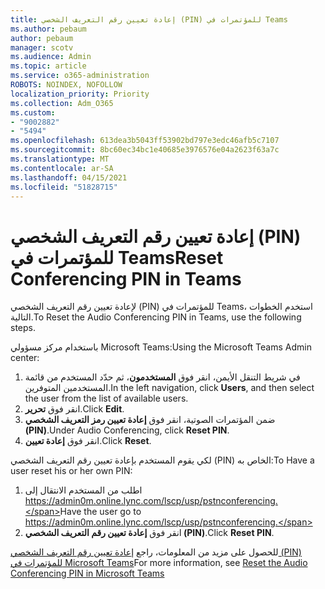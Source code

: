 ```yaml
---
title: إعادة تعيين رقم التعريف الشخصي (PIN) للمؤتمرات في Teams
ms.author: pebaum
author: pebaum
manager: scotv
ms.audience: Admin
ms.topic: article
ms.service: o365-administration
ROBOTS: NOINDEX, NOFOLLOW
localization_priority: Priority
ms.collection: Adm_O365
ms.custom:
- "9002882"
- "5494"
ms.openlocfilehash: 613dea3b5043ff53902bd797e3edc46afb5c7107
ms.sourcegitcommit: 8bc60ec34bc1e40685e3976576e04a2623f63a7c
ms.translationtype: MT
ms.contentlocale: ar-SA
ms.lasthandoff: 04/15/2021
ms.locfileid: "51828715"
---
```

# <a name="reset-conferencing-pin-in-teams"></a><span data-ttu-id="3c653-102">إعادة تعيين رقم التعريف الشخصي (PIN) للمؤتمرات في Teams</span><span class="sxs-lookup"><span data-stu-id="3c653-102">Reset Conferencing PIN in Teams</span></span>

<span data-ttu-id="3c653-103">لإعادة تعيين رقم التعريف الشخصي (PIN) للمؤتمرات في Teams، استخدم الخطوات التالية.</span><span class="sxs-lookup"><span data-stu-id="3c653-103">To Reset the Audio Conferencing PIN in Teams, use the following steps.</span></span>  

<span data-ttu-id="3c653-104">باستخدام مركز مسؤولي Microsoft Teams:</span><span class="sxs-lookup"><span data-stu-id="3c653-104">Using the Microsoft Teams Admin center:</span></span>

1. <span data-ttu-id="3c653-105">في شريط التنقل الأيمن، انقر فوق **المستخدمون**، ثم حدّد المستخدم من قائمة المستخدمين المتوفرين.</span><span class="sxs-lookup"><span data-stu-id="3c653-105">In the left navigation, click **Users**, and then select the user from the list of available users.</span></span>
2. <span data-ttu-id="3c653-106">انقر فوق **تحرير**.</span><span class="sxs-lookup"><span data-stu-id="3c653-106">Click **Edit**.</span></span>
3. <span data-ttu-id="3c653-107">ضمن المؤتمرات الصوتية، انقر فوق **إعادة تعيين رمز التعريف الشخصي (PIN)**.</span><span class="sxs-lookup"><span data-stu-id="3c653-107">Under Audio Conferencing, click **Reset PIN**.</span></span>
4. <span data-ttu-id="3c653-108">انقر فوق **إعادة تعيين**.</span><span class="sxs-lookup"><span data-stu-id="3c653-108">Click **Reset**.</span></span>

<span data-ttu-id="3c653-109">لكي يقوم المستخدم بإعادة تعيين رقم التعريف الشخصي (PIN) الخاص به:</span><span class="sxs-lookup"><span data-stu-id="3c653-109">To Have a user reset his or her own PIN:</span></span>
1. <span data-ttu-id="3c653-110">اطلب من المستخدم الانتقال إلى https://admin0m.online.lync.com/lscp/usp/pstnconferencing.</span><span class="sxs-lookup"><span data-stu-id="3c653-110">Have the user go to https://admin0m.online.lync.com/lscp/usp/pstnconferencing.</span></span>
2. <span data-ttu-id="3c653-111">انقر فوق **إعادة تعيين رقم التعريف الشخصي (PIN)**.</span><span class="sxs-lookup"><span data-stu-id="3c653-111">Click **Reset PIN**.</span></span>

<span data-ttu-id="3c653-112">للحصول على مزيد من المعلومات، راجع [إعادة تعيين رقم التعريف الشخصي (PIN) للمؤتمرات في Microsoft Teams](https://docs.microsoft.com/microsoftteams/reset-the-audio-conferencing-pin-in-teams)</span><span class="sxs-lookup"><span data-stu-id="3c653-112">For more information, see [Reset the Audio Conferencing PIN in Microsoft Teams](https://docs.microsoft.com/microsoftteams/reset-the-audio-conferencing-pin-in-teams)</span></span>

